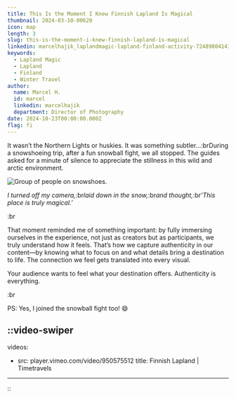 ```yaml
---
title: This Is the Moment I Knew Finnish Lapland Is Magical
thumbnail: 2024-03-10-00620
icon: map
length: 3
slug: this-is-the-moment-i-knew-finnish-lapland-is-magical
linkedin: marcelhajik_laplandmagic-lapland-finland-activity-7248980414185242624-Nw6W?utm_source=share&utm_medium=member_desktop
keywords:
  - Lapland Magic
  - Lapland
  - Finland
  - Winter Travel
author:
  name: Marcel H.
  id: marcel
  linkedin: marcelhajik
  department: Director of Photography
date: 2024-10-23T00:00:00.000Z
flag: fi
---
```


It wasn’t the Northern Lights or huskies. It was something subtler…:brDuring a snowshoeing trip, after a fun snowball fight, we all stopped. The guides asked for a minute of silence to appreciate the stillness in this wild and arctic environment.

![Group of people on snowshoes.](https://cdn.slavic.media/img/2024-03-10-00620/public "2024 ⋅ Saariselkä, Finland ⋅ Timetravels")

*I turned off my camera,*:br*laid down in the snow,*:br*and thought,*:b&#x72;*‘This place is truly magical.’*

:br

That moment reminded me of something important: by fully immersing ourselves in the experience, not just as creators but as participants, we truly understand how it feels. That’s how we capture authenticity in our content—by knowing what to focus on and what details bring a destination to life. The connection we feel gets translated into every visual.

Your audience wants to feel what your destination offers. Authenticity is everything.

:br

PS: Yes, I joined the snowball fight too! 😄

::video-swiper
---
videos:
  - src: player.vimeo.com/video/950575512
    title: Finnish Lapland | Timetravels
---
::
